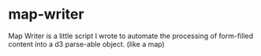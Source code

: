 # map-writer
Map Writer is a little script I wrote to automate the processing of form-filled content into a d3 parse-able object. (like a map)
